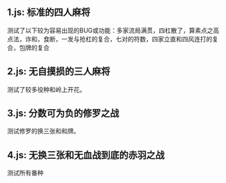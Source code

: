 ## 1.js: 标准的四人麻将

测试了以下较为容易出现的BUG或功能：多家流局满贯，四杠散了，算素点之高点法，诈和，食断，一发与抢杠的复合，七对的符数，四家立直和四风连打的复合，包牌的复合

## 2.js: 无自摸损的三人麻将

测试了较多役种和岭上开花。

## 3.js: 分数可为负的修罗之战

测试修罗的换三张和和牌。

## 4.js: 无换三张和无血战到底的赤羽之战

测试所有番种

